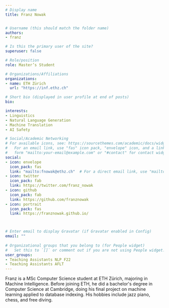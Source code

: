 ```yaml
---
# Display name
title: Franz Nowak


# Username (this should match the folder name)
authors:
- franz

# Is this the primary user of the site?
superuser: false

# Role/position
role: Master’s Student

# Organizations/Affiliations
organizations:
- name: ETH Zürich
  url: "https://inf.ethz.ch"

# Short bio (displayed in user profile at end of posts)
bio: 

interests:
- Linguistics
- Natural Language Generation
- Machine Translation
- AI Safety

# Social/Academic Networking
# For available icons, see: https://sourcethemes.com/academic/docs/widgets/#icons
#   For an email link, use "fas" icon pack, "envelope" icon, and a link in the
#   form "mailto:your-email@example.com" or "#contact" for contact widget.
social:
- icon: envelope
  icon_pack: fas
  link: "mailto:fnowak@ethz.ch"  # For a direct email link, use "mailto:test@example.org".
- icon: twitter
  icon_pack: fab
  link: https://twitter.com/franz_nowak
- icon: github
  icon_pack: fab
  link: https://github.com/franznowak
- icon: portrait
  icon_pack: fas
  link: https://franznowak.github.io/



# Enter email to display Gravatar (if Gravatar enabled in Config)
email: ""
  
# Organizational groups that you belong to (for People widget)
#   Set this to `[]` or comment out if you are not using People widget.  
user_groups:
- Teaching Assistants NLP F22
- Teaching Assistants AFLT
---
```

Franz is a MSc Computer Science student at ETH Zürich, majoring in Machine Intelligence. Before joining ETH, he did a bachelor's degree in Computer Science at Cambridge, doing his final project on machine learning applied to database indexing. His hobbies include jazz piano, chess, and free diving.
